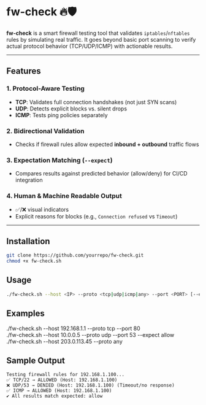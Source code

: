# fw-check 🔥🛡️

**fw-check** is a smart firewall testing tool that validates `iptables`/`nftables` rules by simulating real traffic. It goes beyond basic port scanning to verify actual protocol behavior (TCP/UDP/ICMP) with actionable results.

---

## Features

### 1. **Protocol-Aware Testing**  
   - **TCP**: Validates full connection handshakes (not just SYN scans)  
   - **UDP**: Detects explicit blocks vs. silent drops  
   - **ICMP**: Tests ping policies separately  

### 2. **Bidirectional Validation**  
   - Checks if firewall rules allow expected **inbound + outbound** traffic flows  

### 3. **Expectation Matching** (`--expect`)  
   - Compares results against predicted behavior (allow/deny) for CI/CD integration  

### 4. **Human & Machine Readable Output**  
   - ✅/❌ visual indicators  
   - Explicit reasons for blocks (e.g., `Connection refused` vs `Timeout`)  

---

## Installation  
```bash
git clone https://github.com/yourrepo/fw-check.git
chmod +x fw-check.sh
```

## Usage
```bash
./fw-check.sh --host <IP> --proto <tcp|udp|icmp|any> --port <PORT> [--expect <allow|deny>]
```

## Examples
./fw-check.sh --host 192.168.1.1 --proto tcp --port 80	
./fw-check.sh --host 10.0.0.5 --proto udp --port 53 --expect allow	
./fw-check.sh --host 203.0.113.45 --proto any

## Sample Output
```text
Testing firewall rules for 192.168.1.100...
✅ TCP/22 → ALLOWED (Host: 192.168.1.100)
❌ UDP/53 → DENIED (Host: 192.168.1.100) (Timeout/no response)
✅ ICMP → ALLOWED (Host: 192.168.1.100)
✔️ All results match expected: allow
```
